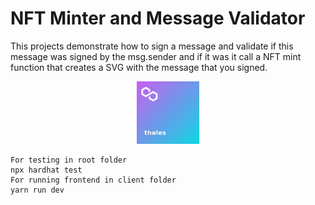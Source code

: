 # NFT Minter and Message Validator

This projects demonstrate how to sign a message and validate if this message was signed by the msg.sender and if it was it call a NFT mint function that creates a SVG with the message that you signed.

<div align="center"  width="140" height="112.43">
    <img src="./example.svg" width="100" height="100" alt="example" />
</div>

```shell
For testing in root folder
npx hardhat test
For running frontend in client folder
yarn run dev
```
